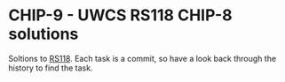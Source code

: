 # CHIP-9 - UWCS RS118 CHIP-8 solutions

Soltions to [RS118](https://rs118.uwcs.co.uk/chip8.html). Each task is a commit, so have a look back through the history to find the task.
